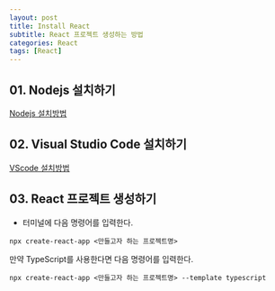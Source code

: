 ```yaml
---
layout: post
title: Install React
subtitle: React 프로젝트 생성하는 방법
categories: React
tags: [React]
---
```


## 01. Nodejs 설치하기

[Nodejs 설치방법](https://offbyone.tistory.com/441)

## 02. Visual Studio Code 설치하기

[VScode 설치방법](https://learn.microsoft.com/ko-kr/cpp/build/vscpp-step-0-installation?view=msvc-170)

## 03. React 프로젝트 생성하기

- 터미널에 다음 명령어를 입력한다.

```console
npx create-react-app <만들고자 하는 프로젝트명>
```

만약 TypeScript를 사용한다면 다음 명령어를 입력한다.

```console
npx create-react-app <만들고자 하는 프로젝트명> --template typescript
```